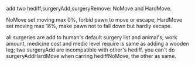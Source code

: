 add two hediff,surgeryAdd,surgeryRemove: NoMove and HardMove.

NoMove set moving max 0%, forbid pawn to move or escape;
HardMove set moving max 16%, make pawn not to fall down but hardly escape. 

all surgeries are add to human's default surgery list and animal's;
work amount, medicine cost and medic level require is same as adding a wooden leg;
two surgeryAdd are incompatible with other's hediff. you can't do surgeryAddHardMove when carring hediffNoMove, the other as same.
